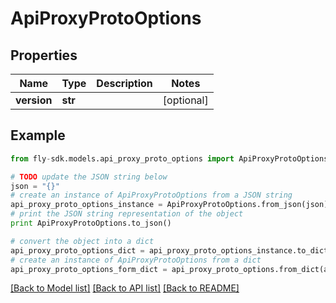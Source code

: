 # ApiProxyProtoOptions


## Properties
Name | Type | Description | Notes
------------ | ------------- | ------------- | -------------
**version** | **str** |  | [optional] 

## Example

```python
from fly-sdk.models.api_proxy_proto_options import ApiProxyProtoOptions

# TODO update the JSON string below
json = "{}"
# create an instance of ApiProxyProtoOptions from a JSON string
api_proxy_proto_options_instance = ApiProxyProtoOptions.from_json(json)
# print the JSON string representation of the object
print ApiProxyProtoOptions.to_json()

# convert the object into a dict
api_proxy_proto_options_dict = api_proxy_proto_options_instance.to_dict()
# create an instance of ApiProxyProtoOptions from a dict
api_proxy_proto_options_form_dict = api_proxy_proto_options.from_dict(api_proxy_proto_options_dict)
```
[[Back to Model list]](../README.md#documentation-for-models) [[Back to API list]](../README.md#documentation-for-api-endpoints) [[Back to README]](../README.md)


